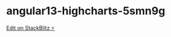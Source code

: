 # angular13-highcharts-5smn9g

[Edit on StackBlitz ⚡️](https://stackblitz.com/edit/angular13-highcharts-5smn9g)